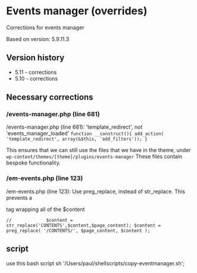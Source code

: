 # Events manager (overrides)
 Corrections for events manager

Based on version: 5.9.11.3

## Version history
* 5.11 - corrections
* 5.10 - corrections

## Necessary corrections

### /events-manager.php (line 681)
/events-manager.php (line 681): 'template_redirect', not 'events_manager_loaded'
`function __construct(){ add_action( 'template_redirect', array(&$this, 'add_filters')); }`

This ensures that we can still use the files that we have in the theme, under 
`wp-content/themes/[theme]/plugins/events-manager`
These files contain bespoke functionality.


### /em-events.php (line 123)
/em-events.php (line 123): Use preg_replace, instead of str_replace. This prevents a <p> tag wrapping 
all of the $content

`//				$content = str_replace('CONTENTS',$content,$page_content);
                $content = preg_replace( '/CONTENTS/', $page_content, $content );`


## script

use this bash script
sh '/Users/paul/shellscripts/copy-eventmanager.sh';



